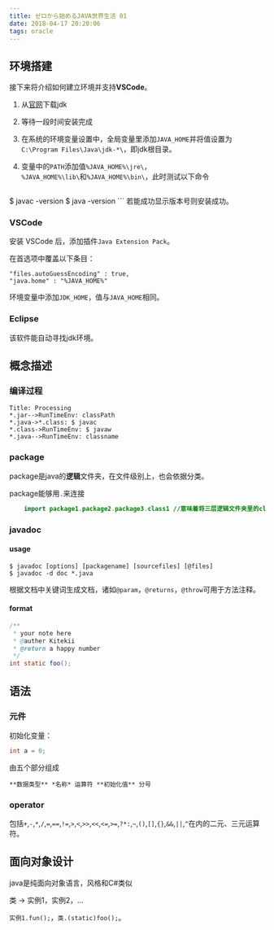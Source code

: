 ```yaml
---
title: ゼロから始めるJAVA世界生活 01
date: 2018-04-17 20:20:06
tags: oracle
---
```


## 环境搭建

接下来将介绍如何建立环境并支持**VSCode**。

1. 从[官网](http://www.oracle.com/technetwork/java/javase/downloads/jdk8-downloads-2133151.html)下载jdk

2. 等待一段时间安装完成

3. 在系统的环境变量设置中，全局变量里添加`JAVA_HOME`并将值设置为`C:\Program Files\Java\jdk-*\`，即jdk根目录。

4. 变量中的`PATH`添加值`%JAVA_HOME%\jre\`，`%JAVA_HOME%\lib\`和`%JAVA_HOME%\bin\`，此时测试以下命令
    ```
$ javac -version
$ java -version
    ```
    若能成功显示版本号则安装成功。

<!--more-->

### VSCode

安装 VSCode 后，添加插件`Java Extension Pack`。

在首选项中覆盖以下条目：
```
"files.autoGuessEncoding" : true,
"java.home" : "%JAVA_HOME%"
```
环境变量中添加`JDK_HOME`，值与`JAVA_HOME`相同。

### Eclipse

该软件能自动寻找jdk环境。

## 概念描述

### 编译过程

```sequence
Title: Processing
*.jar-->RunTimeEnv: classPath
*.java->*.class: $ javac
*.class->RunTimeEnv: $ javaw
*.java-->RunTimeEnv: classname
```
### package

package是java的**逻辑**文件夹，在文件级别上，也会依据分类。

package能够用`.`来连接
```java
    import package1.package2.package3.class1 //意味着将三层逻辑文件夹里的class1类声明使用
```

### javadoc

#### usage
```
$ javadoc [options] [packagename] [sourcefiles] [@files]
$ javadoc -d doc *.java
```
根据文档中关键词生成文档，诸如`@param`，`@returns`，`@throw`可用于方法注释。

#### format
```java
/**
 * your note here
 * @auther Kitekii
 * @return a happy number
 */
int static foo();
```

## 语法

### 元件

初始化变量：

```java
int a = 0;
```
由五个部分组成

    **数据类型** *名称* 运算符 **初始化值** 分号
    
### operator

包括`+`,`-`,`*`,`/`,`=`,`==`,`!=`,`>`,`<`,`>>`,`<<`,`<=`,`>=`,`?*:`,`~`,`()`,`[]`,`{}`,`&&`,`||`,`^`在内的二元、三元运算符。

## 面向对象设计

java是纯面向对象语言，风格和C#类似

类 -> 实例1，实例2，...

`实例1.fun();`，`类.(static)foo();`。
